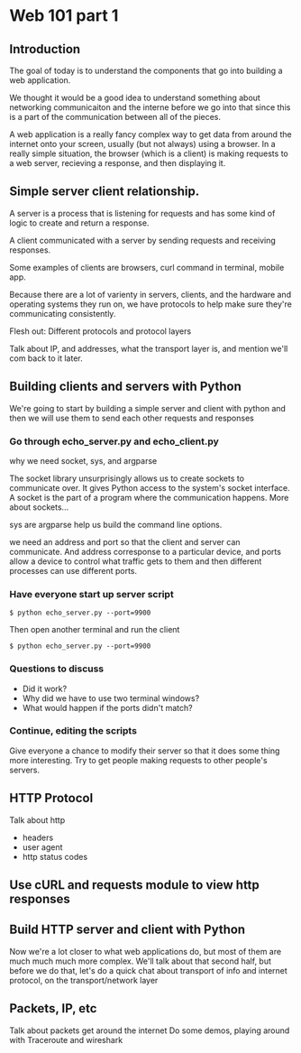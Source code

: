 # Web 101 part 1 

## Introduction

The goal of today is to understand the components that go into building a web application.

We thought it would be a good idea to understand something about networking communicaiton and the interne before we go into that since this is a part of the communication between all of the pieces. 

A web application is a really fancy complex way to get data from around the internet onto your screen, usually (but not always) using a browser. In a really simple situation, the browser (which is a client) is making requests to a web server, recieving a response, and then displaying it. 

## Simple server client relationship. 

A server is a process that is listening for requests and has some kind of logic to create and return a response.
 
A client communicated with a server by sending requests and receiving responses.

Some examples of clients are browsers, curl command in terminal, mobile app.

Because there are a lot of varienty in servers, clients, and the hardware and operating systems they run on, we have protocols to help make sure they're communicating consistently.

Flesh out: Different protocols and protocol layers

Talk about IP, and addresses, what the transport layer is, and mention we'll com back to it later. 

## Building clients and servers with Python
We're going to start by building a simple server and client with python and then we will use them to send each other requests and responses

### Go through echo_server.py and echo_client.py

why we need socket, sys, and argparse

The socket library unsurprisingly allows us to create sockets to communicate over. It gives Python access to the system's socket interface. A socket is the part of a program where the communication happens. More about sockets… 

sys are argparse help us build the command line options. 

we need an address and port so that the client and server can communicate. And address corresponse to a particular device, and ports allow a device to control what traffic gets to them and then different processes can use different ports.

### Have everyone start up server script

```
$ python echo_server.py --port=9900
```
Then open another terminal and run the client

```
$ python echo_server.py --port=9900
```

### Questions to discuss
* Did it work?
* Why did we have to use two terminal windows?
* What would happen if the ports didn't match? 

### Continue, editing the scripts
Give everyone a chance to modify their server so that it does some thing more interesting. 
Try to get people making requests to other people's servers. 


## HTTP Protocol
Talk about http

* headers
* user agent
* http status codes

## Use cURL and requests module to view http responses



## Build HTTP server and client with Python

Now we're a lot closer to what web applications do, but most of them are much much much more complex. We'll talk about that second half, but before we do that, let's do a quick chat about transport of info and internet protocol, on the transport/network layer

## Packets, IP, etc
Talk about packets get around the internet
Do some demos, playing around with Traceroute and wireshark